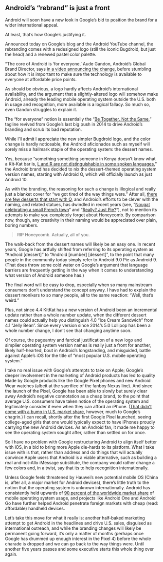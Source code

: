 ## Android’s “rebrand” is just a front

Android will soon have a new look in Google’s bid to position the brand for a wider international appeal.

At least, that’s how Google’s justifying it.

Announced today on Google’s blog and the Android YouTube channel, the rebranding comes with a redesigned logo (still the iconic Bugdroid, but just the head) and a renewed pastel color palette.

“The core of Android is ‘for everyone,’ Aude Gandon, Android’s Global Brand Director, says [in a video announcing the change](https://www.youtube.com/watch?v=-2w7RKAlKTs), before stumbling about how it is important to make sure the technology is available to everyone at affordable price points.

As should be obvious, a logo hardly affects Android’s international availability, and the argument that a slightly-altered logo will somehow make Android, already the leading mobile operating system outside the U.S. both in usage and recognition, more available is a logical fallacy. So much so, even Gandon struggles to explain it.

The “for everyone” notion is essentially the “[Be Together. Not the Same.](https://www.youtube.com/watch?v=AD-oCSoI9OQ)” tagline revived from Google’s last big push in 2014 to drive Android’s branding and scrub its bad reputation.

While I’ll admit I appreciate the new simpler Bugdroid logo, and the color change is hardly noticeable, the Android aficionados such as myself will sorely miss a hallmark staple of the operating system: the dessert names.

Yes, because “something something someone in Kenya doesn’t know what a Kit-Kat bar is, [L and R are not distinguishable in some spoken languages](https://web.archive.org/web/20200808104600/https://www.blog.google/products/android/evolving-android-brand/),” the Android brand has decided to nix the dessert-themed operating system version names, starting with Android Q, which will officially launch as just Android 10.

As with the branding, the reasoning for such a change is illogical and really just a blanket cover for “we got tired of the way things were.” After all, [there are few desserts that start with Q](https://web.archive.org/web/20200726213106/https://www.theverge.com/tldr/2018/8/6/17655790/android-p-q-naming-10-google-quinoa-quiche-desserts), and Android’s efforts to be clever with the naming, and related statues, has dwindled in recent years (see, “[Nougat celebrating a small French town](https://web.archive.org/web/20201108091928/https://www.androidpolice.com/2016/09/10/google-plans-a-nougat-party-and-an-official-android-statue-for-french-town-of-montlimar/)” and “[Really? Just Pie?](https://techcrunch.com/2018/08/06/15-names-that-would-have-been-better-than-android-pie/)“), not to mention its attempts to make you completely forget about Honeycomb. By comparison now, though, any creativity in their naming would be appreciated over plain, boring numbers.

> RIP Honeycomb. Actually, all of you.

The walk-back from the dessert names will likely be an easy one. In recent years, Google has artfully shifted from referring to its operating system as “Android [dessert]” to “Android [number] [dessert]”, to the point that many people in the community today simply refer to Android 9.0 Pie as Android 9. (That does throw some cold water on Google’s argument that language barriers are frequently getting in the way when it comes to understanding what version of Android someone has.)

The final word will be easy to drop, especially when so many mainstream consumers don’t understand the concept anyway. I have had to explain the dessert monikers to so many people, all to the same reaction: “Well, that’s weird.”

Plus, not since 4.4 KitKat has a new version of Android been an incremental update rather than a whole number update, when the different dessert names could actually help you distinguish 4.0 “Ice Cream Sandwich” from 4.1 “Jelly Bean”. Since every version since 2014’s 5.0 Lollipop has been a whole number change, I don’t see that changing anytime soon.

Of course, the pageantry and farcical justification of a new logo and simplier operating system version names is really just a front for another, likely half-hearted, bout in Android’s longstanding, and misguided, battle against Apple’s iOS for the title of “most popular U.S. mobile operating system.”

I take no real issue with Google’s attempts to take on Apple; Google’s deeper involvement in the marketing of Android products has led to quality Made by Google products like the Google Pixel phones and new Android Wear watches (albeit at the sacrifice of the fanboy Nexus line). And since the launch of the Pixel, Google has been able to slowly but surely clear away Android’s negative connotation as a cheap brand, to the point that average U.S. consumers have taken notice of the operating system and legitimately consider it even when they can afford an iPhone. ([That didn’t come with a bump in U.S. market share](https://web.archive.org/web/20200805215151/https://www.statista.com/statistics/266572/market-share-held-by-smartphone-platforms-in-the-united-states/), however, much to Google’s chagrin.) I can recall, shortly after the first Google Pixel launched, seeing college-aged girls that one would typically expect to have iPhones proudly carrying the new Android devices. As an Android fan, it made me happy to see the operating system sought after, rather than settled on for once.

So I have no problem with Google restructuring Android to align itself better with iOS, in a bid to bring more Apple die-hards to its platform. What I take issue with is that, rather than address and do things that will actually convince Apple users that Android is a viable alternative, such as building a real and not-Allo iMessage substitute, the company would rather change a few colors and, in a twist, say that its to help recognition internationally.

Unless Google feels threatened by Hauwei’s new potential mobile OS (China is, after all, a major market for Android devices), there’s little truth to the notion that the operating system is unknown internationally. Android has consistently held upwards of [90 percent of the worldwide market share](https://web.archive.org/web/20200806121506/https://gs.statcounter.com/os-market-share/mobile/worldwide) of mobile operating system usage, and projects like Android One and Android Go have further helped Android penetrate foreign markets with cheap (read: affordable) handheld devices.

Let’s take this move for what it really is: another half-baked marketing attempt to get Android in the headlines and drive U.S. sales, disguised as international outreach, and while the branding changes will likely be permanent going forward, it’s only a matter of months (perhaps once Google has drummed up enough interest in the Pixel 4) before the whole charade is dropped and we can go back to the way things were. Until another five years passes and some executive starts this whole thing over again.
